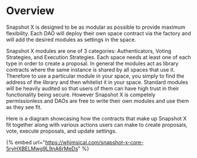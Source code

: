 # Overview

Snapshot X is designed to be as modular as possible to provide maximum flexibility. Each DAO will deploy their own space contract via the factory and will add the desired modules as settings in the space. 

Snapshot X modules are one of 3 categories: Authenticators, Voting Strategies, and Execution Strategies. Each space needs at least one of each type in order to create a proposal. In general the modules act as library contracts where the same instance is shared by all spaces that use it. Therefore to use a particular module in your space, you simply to find the address of the library and then whitelist it in your space. Standard modules will be heavily audited so that users of them can have high trust in their functionality being secure. However Snapshot X is competely permissionless and DAOs are free to write their own modules and use them as they see fit. 

Here is a diagram showcasing how the contracts that make up Snapshot X fit together along with various actions users can make to create proposals, vote, execute proposals, and update settings.


{% embed url="https://whimsical.com/snapshot-x-core-5ryHXBELMwg9L9nA6rMeDs" %}
